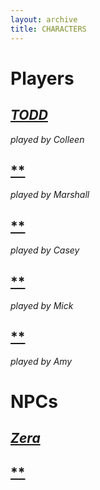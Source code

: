 ```yaml
---
layout: archive
title: CHARACTERS
---
```

# **Players**

## [*TODD*](/characters/)
*played by Colleen*

## [**](/characters/)
*played by Marshall*

## [**](/characters/)
*played by Casey*

## [**](/characters/)
*played by Mick*

## [**](/characters/)
*played by Amy*

# NPCs

## [*Zera*](/characters/)

## [**](/characters/)
